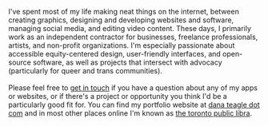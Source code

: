 I've spent most of my life making neat things on the internet, between creating graphics, designing and developing websites and software, managing social media, and editing video content. These days, I primarily work as an independent contractor for businesses, freelance professionals, artists, and non-profit organizations. I'm especially passionate about accessible equity-centered design, user-friendly interfaces, and open-source software, as well as projects that intersect with advocacy (particularly for queer and trans communities). 
<br/><br/>
Please feel free to [get in touch](mailto:contact@danateagle.com) if you have a question about any of my apps or websites, or if there's a project or opportunity you think I'd be a particularly good fit for. You can find my portfolio website at [dana teagle dot com](https://danateagle.com) and in most other places online I'm known as [the toronto public libra](https://danateagle.com/tpl).
